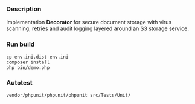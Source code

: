 ### Description

Implementation **Decorator** for secure document storage with virus scanning, 
retries and audit logging layered around an S3 storage service.

### Run build

```
cp env.ini.dist env.ini
composer install
php bin/demo.php
```

### Autotest

```
vendor/phpunit/phpunit/phpunit src/Tests/Unit/
```